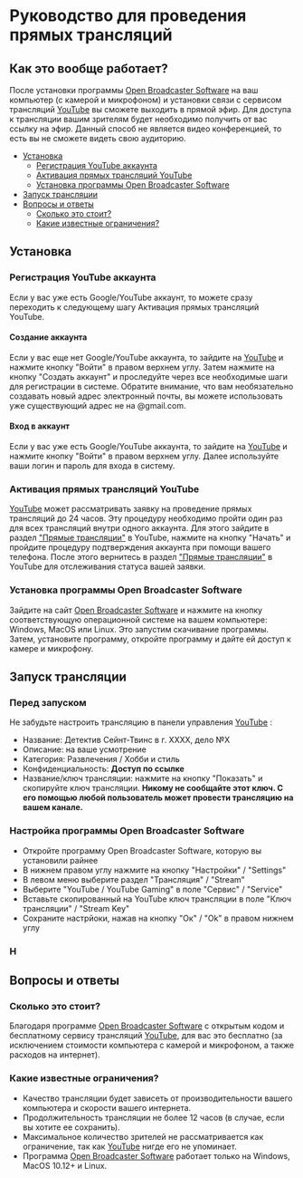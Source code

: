 # Руководство для проведения прямых трансляций

## Как это вообще работает?
После установки программы [Open Broadcaster Software](https://obsproject.com) на ваш компьютер (с камерой и микрофоном) и установки связи с сервисом трансляций [YouTube](https://www.youtube.com) вы сможете выходить в прямой эфир. Для доступа к трансляции вашим зрителям будет необходимо получить от вас ссылку на эфир. Данный способ не является видео конференцией, то есть вы не сможете видеть свою аудиторию.

* [Установка](#installation)
  * [Регистрация YouTube аккаунта](#youtube_signup)
  * [Активация прямых трансляций YouTube](#youtube_activate)
  * [Установка программы Open Broadcaster Software](#obs_install)
* [Запуск трансляции](#stream)
* [Вопросы и ответы](#faq)
	* [Сколько это стоит?](#faq_price)
	* [Какие известные ограничения?](#faq_limitations)

<a name="installation"></a>
## Установка

<a name="youtube_signup"></a>
### Регистрация YouTube аккаунта
Если у вас уже есть Google/YouTube аккаунт, то можете сразу переходить к следующему шагу Активация прямых трансляций YouTube.

#### Создание аккаунта
Если у вас еще нет Google/YouTube аккаунта, то зайдите на [YouTube](https://www.youtube.com) и нажмите кнопку "Войти" в правом верхнем углу. Затем нажмите на кнопку "Создать аккаунт" и проследуйте через все необходимые шаги для регистрации в системе. Обратите внимание, что вам необязательно создавать новый адрес электронный почты, вы можете использовать уже существующий адрес не на @gmail.com.

#### Вход в аккаунт
Если у вас уже есть Google/YouTube аккаунта, то зайдите на [YouTube](https://www.youtube.com) и нажмите кнопку "Войти" в правом верхнем углу. Далее используйте ваши логин и пароль для входа в систему.

<a name="youtube_activate"></a>
### Активация прямых трансляций YouTube

[YouTube](https://www.youtube.com) может рассматривать заявку на проведение прямых трансляций до 24 часов. Эту процедуру необходимо пройти один раз для всех трансляций внутри одного аккаунта. Для этого зайдите в раздел ["Прямые трансляции"](https://www.youtube.com/live_dashboard_splash) в YouTube, нажмите на кнопку "Начать" и пройдите процедуру подтверждения аккаунта при помощи вашего телефона. После этого вернитесь в раздел ["Прямые трансляции"](https://www.youtube.com/live_dashboard_splash) в YouTube для отслеживания статуса вашей заявки.

<a name="obs_install"></a>
### Установка программы Open Broadcaster Software

Зайдите на сайт [Open Broadcaster Software](https://obsproject.com) и нажмите на кнопку соответствующую операционной системе на вашем компьютере: Windows, MacOS или Linux. Это запустим скачивание программы. Затем, установите программу, откройте программу и дайте ей доступ к камере и микрофону.

<a name="stream"></a>
## Запуск трансляции

### Перед запуском

Не забудьте настроить трансляцию в панели управления [YouTube](https://www.youtube.com/live_dashboard) :
* Название: Детектив Сейнт-Твинс в г. ХХХХ, дело №X
* Описание: на ваше усмотрение
* Категория: Развлечения / Хобби и стиль
* Конфиденциальность: **Доступ по ссылке**
* Название/ключ трансляции: нажмите  на кнопку "Показать" и скопируйте ключ трансляции. **Никому не сообщайте этот ключ. С его помощью любой пользователь может провести трансляцию на вашем канале.**

### Настройка программы Open Broadcaster Software

* Откройте программу Open Broadcaster Software, которую вы установили райнее
* В нижнем правом углу нажмите на кнопку "Настройки" / "Settings"
* В левом меню выберите раздел "Трансляция" / "Stream"
* Выберите "YouTube / YouTube Gaming" в поле "Сервис" / "Service"
* Вставьте скопированный на YouTube ключ трансляции в поле "Ключ трансляции" / "Stream Key"
* Сохраните настрйоки, нажав на кнопку "Ок" / "Ok" в правом нижнем углу

### Н

<a name="faq"></a>
## Вопросы и ответы

<a name="faq_price"></a>
### Сколько это стоит?
Благодаря программе [Open Broadcaster Software](https://obsproject.com) с открытым кодом и бесплатному сервису трансляций [YouTube](https://www.youtube.com), для вас это бесплатно (за исключением стоимости компьютера с камерой и микрофоном, а также расходов на интернет).

<a name="faq_limitations"></a>
### Какие известные ограничения?

* Качество трансляции будет зависеть от производительности вашего компьютера и скорости вашего интернета.
* Продолжительность трансляции не более 12 часов (в случае, если вы хотите ее сохранить).
* Максимальное количество зрителей не рассматривается как ограничение, так как [YouTube](https://www.youtube.com) нигде его не упоминает.
* Программа [Open Broadcaster Software](https://obsproject.com) работает только на Windows, MacOS 10.12+ и Linux.

<!--stackedit_data:
eyJoaXN0b3J5IjpbLTI3NjA2ODcxMCwxOTY2NDEwMDgsLTU2OD
A2Mzg1N119
-->